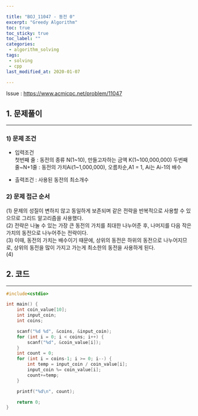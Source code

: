 ```yaml
---

title: "BOJ_11047 - 동전 0"  
excerpt: "Greedy Algorithm"  
toc: true  
toc_sticky: true  
toc_label: ""  
categories:  
 - algorithm_solving  
tags:  
 - solving  
 - cpp  
last_modified_at: 2020-01-07

---
```


Issue : <https://www.acmicpc.net/problem/11047>

## 1. 문제풀이  

- - -

### 1) 문제 조건

- 입력조건  
첫번째 줄 : 동전의 종류 N(1~10), 만들고자하는 금액 K(1~100,000,000)
두번째 줄~N+1줄 : 동전의 가치Ai(1~1,000,000), 오름차순,A1 = 1, Ai는 Ai-1의 배수

- 출력조건 : 사용된 동전의 최소개수  

### 2) 문제 접근 순서

(1) 문제의 성질이 변하지 않고 동일하게 보존되며 같은 전략을 반복적으로 사용할 수 있으므로 그리드 알고리즘을 사용했다.  
(2) 전략은 나눌 수 있는 가장 큰 동전의 가치를 최대한 나누어준 후, 나머지를 다음 작은 가치의 동전으로 나누어주는 전략이다.  
(3) 이때, 동전의 가치는 배수이기 때문에, 상위의 동전은 하위의 동전으로 나누어지므로, 상위의 동전을 많이 가지고 가는게 최소한의 동전을 사용하게 된다.  
(4)  

## 2. 코드

- - -

```cpp
#include<cstdio>

int main() {
	int coin_value[10];
	int input_coin;
	int coins;

	scanf("%d %d", &coins, &input_coin);
	for (int i = 0; i < coins; i++) {
		scanf("%d", &coin_value[i]);
	}
	int count = 0;
	for (int i = coins-1; i >= 0; i--) {
		int temp = input_coin / coin_value[i];
		input_coin %= coin_value[i];
		count+=temp;
	}

	printf("%d\n", count);

	return 0;
}
```  
